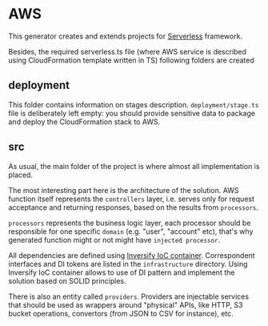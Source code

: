 # AWS

This generator creates and extends projects for [Serverless](https://www.serverless.com/framework) framework. 

Besides, the required serverless.ts file (where AWS service is described using CloudFormation template written in TS) following folders are created

## deployment

This folder contains information on stages description. ```deployment/stage.ts``` file is deliberately left empty: you should provide sensitive data to package and deploy the CloudFormation stack to AWS.

## src

As usual, the main folder of the project is where almost all implementation is placed.

The most interesting part here is the architecture of the solution. AWS function itself represents the ```controllers``` layer, i.e. serves only for request acceptance and returning responses, based on the results from ```processors```. 

```processors``` represents the business logic layer, each processor should be responsible for one specific ```domain``` (e.g. "user", "account" etc), that's why generated function might or not might have ```injected processor```. 

All dependencies are defined using [Inversify IoC container](https://inversify.io/). Correspondent interfaces and DI tokens are listed in the ```infrastructure``` directory. Using Inversify IoC container allows to use of DI pattern and implement the solution based on SOLID principles.

There is also an entity called ```providers```. Providers are injectable services that should be used as wrappers around "physical" APIs, like HTTP, S3 bucket operations, convertors (from JSON to CSV for instance), etc.
